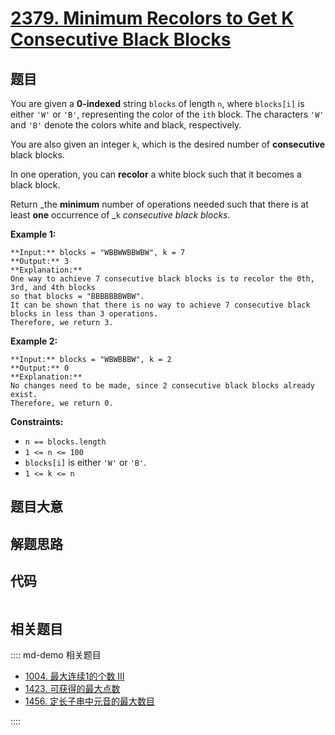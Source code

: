 # [2379. Minimum Recolors to Get K Consecutive Black Blocks](https://leetcode.com/problems/minimum-recolors-to-get-k-consecutive-black-blocks)

## 题目

You are given a **0-indexed** string `blocks` of length `n`, where `blocks[i]`
is either `'W'` or `'B'`, representing the color of the `ith` block. The
characters `'W'` and `'B'` denote the colors white and black, respectively.

You are also given an integer `k`, which is the desired number of
**consecutive** black blocks.

In one operation, you can **recolor** a white block such that it becomes a
black block.

Return _the **minimum** number of operations needed such that there is at
least **one** occurrence of _`k` _consecutive black blocks._



**Example 1:**

    
    
    **Input:** blocks = "WBBWWBBWBW", k = 7
    **Output:** 3
    **Explanation:**
    One way to achieve 7 consecutive black blocks is to recolor the 0th, 3rd, and 4th blocks
    so that blocks = "BBBBBBBWBW". 
    It can be shown that there is no way to achieve 7 consecutive black blocks in less than 3 operations.
    Therefore, we return 3.
    

**Example 2:**

    
    
    **Input:** blocks = "WBWBBBW", k = 2
    **Output:** 0
    **Explanation:**
    No changes need to be made, since 2 consecutive black blocks already exist.
    Therefore, we return 0.
    



**Constraints:**

  * `n == blocks.length`
  * `1 <= n <= 100`
  * `blocks[i]` is either `'W'` or `'B'`.
  * `1 <= k <= n`


## 题目大意

## 解题思路

## 代码

```javascript

```

## 相关题目

:::: md-demo 相关题目
- [1004. 最大连续1的个数 III](https://leetcode.com/problems/max-consecutive-ones-iii)
- [1423. 可获得的最大点数](https://leetcode.com/problems/maximum-points-you-can-obtain-from-cards)
- [1456. 定长子串中元音的最大数目](https://leetcode.com/problems/maximum-number-of-vowels-in-a-substring-of-given-length)

::::
